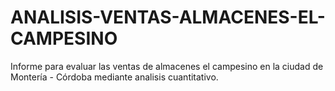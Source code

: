 # ANALISIS-VENTAS-ALMACENES-EL-CAMPESINO

Informe para evaluar las ventas de almacenes el campesino en la ciudad de Montería - Córdoba mediante analisis cuantitativo.

